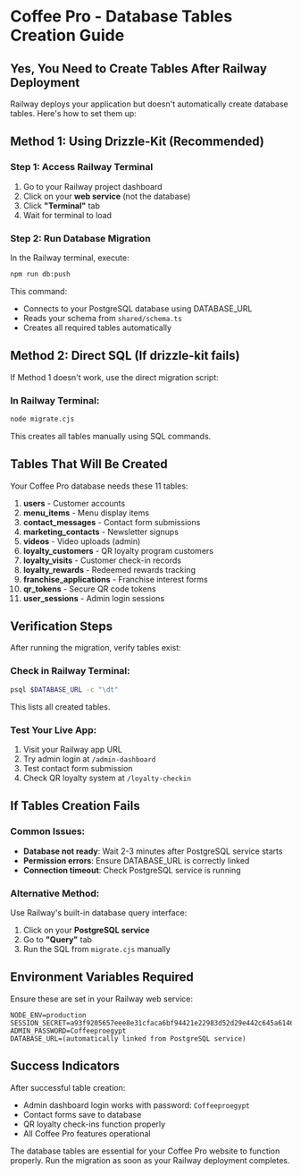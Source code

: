 # Coffee Pro - Database Tables Creation Guide

## Yes, You Need to Create Tables After Railway Deployment

Railway deploys your application but doesn't automatically create database tables. Here's how to set them up:

## Method 1: Using Drizzle-Kit (Recommended)

### Step 1: Access Railway Terminal
1. Go to your Railway project dashboard
2. Click on your **web service** (not the database)
3. Click **"Terminal"** tab
4. Wait for terminal to load

### Step 2: Run Database Migration
In the Railway terminal, execute:
```bash
npm run db:push
```

This command:
- Connects to your PostgreSQL database using DATABASE_URL
- Reads your schema from `shared/schema.ts`
- Creates all required tables automatically

## Method 2: Direct SQL (If drizzle-kit fails)

If Method 1 doesn't work, use the direct migration script:

### In Railway Terminal:
```bash
node migrate.cjs
```

This creates all tables manually using SQL commands.

## Tables That Will Be Created

Your Coffee Pro database needs these 11 tables:
1. **users** - Customer accounts
2. **menu_items** - Menu display items
3. **contact_messages** - Contact form submissions
4. **marketing_contacts** - Newsletter signups
5. **videos** - Video uploads (admin)
6. **loyalty_customers** - QR loyalty program customers
7. **loyalty_visits** - Customer check-in records
8. **loyalty_rewards** - Redeemed rewards tracking
9. **franchise_applications** - Franchise interest forms
10. **qr_tokens** - Secure QR code tokens
11. **user_sessions** - Admin login sessions

## Verification Steps

After running the migration, verify tables exist:

### Check in Railway Terminal:
```bash
psql $DATABASE_URL -c "\dt"
```

This lists all created tables.

### Test Your Live App:
1. Visit your Railway app URL
2. Try admin login at `/admin-dashboard`
3. Test contact form submission
4. Check QR loyalty system at `/loyalty-checkin`

## If Tables Creation Fails

### Common Issues:
- **Database not ready**: Wait 2-3 minutes after PostgreSQL service starts
- **Permission errors**: Ensure DATABASE_URL is correctly linked
- **Connection timeout**: Check PostgreSQL service is running

### Alternative Method:
Use Railway's built-in database query interface:
1. Click on your **PostgreSQL service**
2. Go to **"Query"** tab
3. Run the SQL from `migrate.cjs` manually

## Environment Variables Required

Ensure these are set in your Railway web service:
```
NODE_ENV=production
SESSION_SECRET=a93f9205657eee8e31cfaca6bf94421e22983d52d29e442c645a6146d9de1ed5
ADMIN_PASSWORD=Coffeeproegypt
DATABASE_URL=(automatically linked from PostgreSQL service)
```

## Success Indicators

After successful table creation:
- Admin dashboard login works with password: `Coffeeproegypt`
- Contact forms save to database
- QR loyalty check-ins function properly
- All Coffee Pro features operational

The database tables are essential for your Coffee Pro website to function properly. Run the migration as soon as your Railway deployment completes.